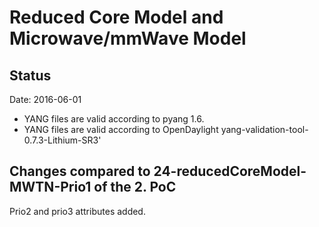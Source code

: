 # Reduced Core Model and Microwave/mmWave Model

## Status 
Date: 2016-06-01

- YANG files are valid according to pyang 1.6.
- YANG files are valid according to OpenDaylight yang-validation-tool-0.7.3-Lithium-SR3'

## Changes compared to 24-reducedCoreModel-MWTN-Prio1 of the 2. PoC
Prio2 and prio3 attributes added.


